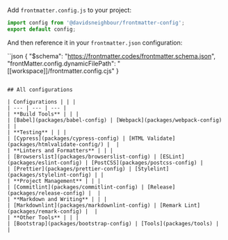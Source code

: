 Add `frontmatter.config.js` to your project:

```js
import config from '@davidsneighbour/frontmatter-config';
export default config;
```

And then reference it in your `frontmatter.json` configuration:

``json
{
  "$schema": "<https://frontmatter.codes/frontmatter.schema.json>",
  "frontMatter.config.dynamicFilePath": "[[workspace]]/frontmatter.config.cjs"
}

```

## All configurations

| Configurations | | |
| --- | --- | --- |
| **Build Tools** | | |
| [Babel](packages/babel-config) | [Webpack](packages/webpack-config) | |
| **Testing** | | |
| [Cypress](packages/cypress-config) | [HTML Validate](packages/htmlvalidate-config/) |  |
| **Linters and Formatters** | | |
| [Browserslist](packages/browserslist-config) | [ESLint](packages/eslint-config) | [PostCSS](packages/postcss-config) |
| [Prettier](packages/prettier-config) | [Stylelint](packages/stylelint-config) | |
| **Project Management** | | |
| [Commitlint](packages/commitlint-config) | [Release](packages/release-config) |  |
| **Markdown and Writing** | | |
| [Markdownlint](packages/markdownlint-config) | [Remark Lint](packages/remark-config) |  |
| **Other Tools** | | |
| [Bootstrap](packages/bootstrap-config) | [Tools](packages/tools) |  |
